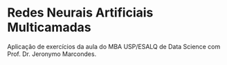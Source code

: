 # Redes Neurais Artificiais Multicamadas

Aplicação de exercícios da aula do MBA USP/ESALQ de Data Science com Prof. Dr. Jeronymo Marcondes.


